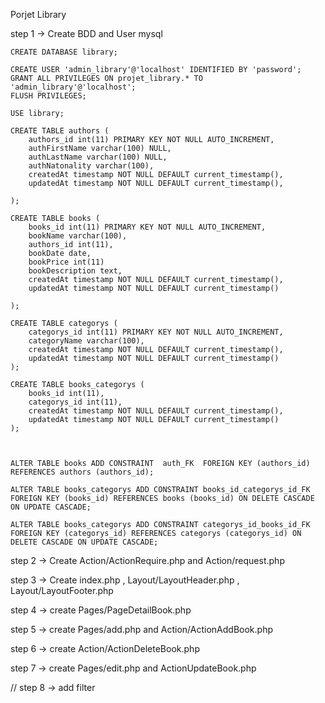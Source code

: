 Porjet Library


step 1 -> Create BDD and User mysql

    CREATE DATABASE library;

    CREATE USER 'admin_library'@'localhost' IDENTIFIED BY 'password';
    GRANT ALL PRIVILEGES ON projet_library.* TO 'admin_library'@'localhost';
    FLUSH PRIVILEGES;

    USE library;

    CREATE TABLE authors (
        authors_id int(11) PRIMARY KEY NOT NULL AUTO_INCREMENT,
        authFirstName varchar(100) NULL,
        authLastName varchar(100) NULL,
        authNatonality varchar(100),
        createdAt timestamp NOT NULL DEFAULT current_timestamp(),
        updatedAt timestamp NOT NULL DEFAULT current_timestamp(),
        
    );

    CREATE TABLE books (
        books_id int(11) PRIMARY KEY NOT NULL AUTO_INCREMENT,
        bookName varchar(100),
        authors_id int(11),
        bookDate date,
        bookPrice int(11)
        bookDescription text,
        createdAt timestamp NOT NULL DEFAULT current_timestamp(),
        updatedAt timestamp NOT NULL DEFAULT current_timestamp()
        
    );

    CREATE TABLE categorys (
        categorys_id int(11) PRIMARY KEY NOT NULL AUTO_INCREMENT,
        categoryName varchar(100),
        createdAt timestamp NOT NULL DEFAULT current_timestamp(),
        updatedAt timestamp NOT NULL DEFAULT current_timestamp()
    );

    CREATE TABLE books_categorys (
        books_id int(11),
        categorys_id int(11),
        createdAt timestamp NOT NULL DEFAULT current_timestamp(),
        updatedAt timestamp NOT NULL DEFAULT current_timestamp()
    );

    

    ALTER TABLE books ADD CONSTRAINT  auth_FK  FOREIGN KEY (authors_id) REFERENCES authors (authors_id);

    ALTER TABLE books_categorys ADD CONSTRAINT books_id_categorys_id_FK FOREIGN KEY (books_id) REFERENCES books (books_id) ON DELETE CASCADE ON UPDATE CASCADE;

    ALTER TABLE books_categorys ADD CONSTRAINT categorys_id_books_id_FK FOREIGN KEY (categorys_id) REFERENCES categorys (categorys_id) ON DELETE CASCADE ON UPDATE CASCADE;

step 2 -> Create Action/ActionRequire.php  and Action/request.php

step 3 -> Create index.php , Layout/LayoutHeader.php , Layout/LayoutFooter.php

step 4 -> create Pages/PageDetailBook.php 

step 5 -> create Pages/add.php and Action/ActionAddBook.php

step 6 -> create Action/ActionDeleteBook.php

step 7 -> create Pages/edit.php and ActionUpdateBook.php

// step 8 -> add filter 


